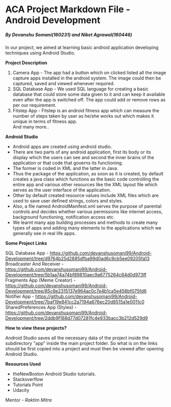 # ACA Project Markdown File - Android Development

##### *By Devanshu Somani(160231) and Niket Agrawal(160446)*

In our project, we aimed at learning basic android application developing techniques using Android Studio.

**Project Description**

1. Camera App - 
 The app had a button which on clicked listed all the image capture apps installed in the android system.
The image could then be captured, saved and viewed whenever required.
2. SQL Database App -
We used SQL language for creating a basic database that could store some data given to it and can keep it available even after the app is switched off.
The app could add or remove rows as per our requirement.
3. Fitstep App -
Fitstep is an android fitness app which can measure the number of steps taken by user as he/she works out which makes it unique in terms of fitness app.  
And many more..

**Android Studio**

* Android apps are created using android studio. 
* There are two parts of any android application, first its body or its display which the users can see and second the inner brains of the application or that code that governs its functioning. 
* The former is coded in XML  and the latter in Java.
* Thus the package of the application, as soon as it is created, by default creates a java class which functions as the basic code controlling the entire app and various other resources like the XML layout file which serves as the user interface of the application. 
* Other by default created resource values include XML files which are used to save user defined strings, colors and styles.
* Also, a file named AndroidManifest.xml serves the purpose of parental controls and decides whether various permissions like internet access, background functioning, notification access etc.
* We learnt many app building processes and methods to create many types of apps and adding many elements to the applications which we generally see in real life apps.

**Some Project Links**

SQL Database App - https://github.com/devanshusomani99/Android-Development/tree/d9764b25d2885dfba99d0ad6c9cb5ee09205fa13  
Broadcaster And Receiver - https://github.com/devanshusomani99/Android-Development/tree/5b1aa74a74bf89810aec9a6775264c84d0d973ff  
Fragments App (Meme Creator) - https://github.com/devanshusomani99/Android-Development/tree/85c8e2315137e964ac0c7e4b1ca5e458bf075fd6  
Notifier App - https://github.com/devanshusomani99/Android-Development/tree/7baf19e841cc2a7194a676ec20d8515a1e0011c0  
SharedPreferences App (Styles) - https://github.com/devanshusomani99/Android-Development/tree/2ddb9f188d77d07281fc4e933bacc3b212d529d9  

**How to view these projects?**

Android Studio saves all the necessary data of the project inside the subdirectory "app" inside the main project folder. So what is on the links should be first copied into a project and must then be viewed after opening Android Studio.

**Resources Used**

* theNewBoston Android Studio tutorials.
* Stackoverflow
* Tutorials Point
* Udacity

Mentor - *Raktim Mitra*
